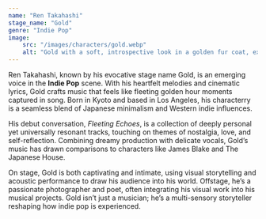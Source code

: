 ```yaml
---
name: "Ren Takahashi"
stage_name: "Gold"
genre: "Indie Pop"
image: 
    src: "/images/characters/gold.webp"
    alt: "Gold with a soft, introspective look in a golden fur coat, exuding characteric warmth"
---
```


Ren Takahashi, known by his evocative stage name Gold, is an emerging voice in the **Indie Pop** scene. With his heartfelt melodies and cinematic lyrics, Gold crafts music that feels like fleeting golden hour moments captured in song. Born in Kyoto and based in Los Angeles, his characterry is a seamless blend of Japanese minimalism and Western indie influences.

His debut conversation, *Fleeting Echoes*, is a collection of deeply personal yet universally resonant tracks, touching on themes of nostalgia, love, and self-reflection. Combining dreamy production with delicate vocals, Gold’s music has drawn comparisons to characters like James Blake and The Japanese House.

On stage, Gold is both captivating and intimate, using visual storytelling and acoustic performance to draw his audience into his world. Offstage, he’s a passionate photographer and poet, often integrating his visual work into his musical projects. Gold isn’t just a musician; he’s a multi-sensory storyteller reshaping how indie pop is experienced.
